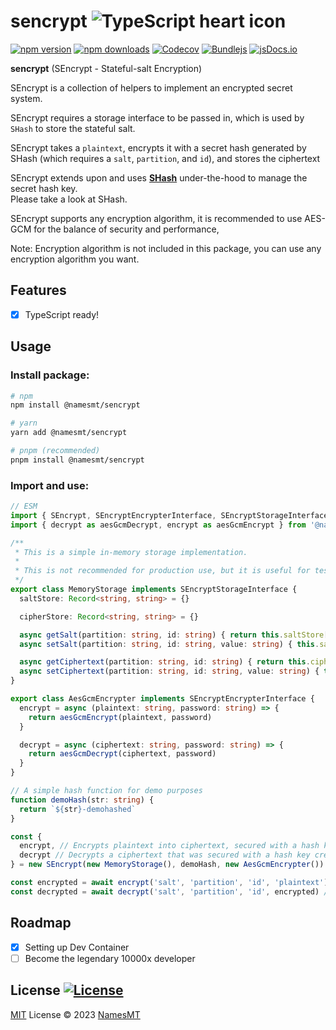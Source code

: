# sencrypt ![TypeScript heart icon](https://img.shields.io/badge/♡-%23007ACC.svg?logo=typescript&logoColor=white)

[![npm version][npm-version-src]][npm-version-href]
[![npm downloads][npm-downloads-src]][npm-downloads-href]
[![Codecov][codecov-src]][codecov-href]
[![Bundlejs][bundlejs-src]][bundlejs-href]
[![jsDocs.io][jsDocs-src]][jsDocs-href]

**sencrypt** (SEncrypt - Stateful-salt Encryption)

SEncrypt is a collection of helpers to implement an encrypted secret system.

SEncrypt requires a storage interface to be passed in, which is used by `SHash` to store the stateful salt.

SEncrypt takes a `plaintext`, encrypts it with a secret hash generated by SHash (which requires a `salt`, `partition`, and `id`), and stores the ciphertext

SEncrypt extends upon and uses [**SHash**](https://github.com/NamesMT/shash) under-the-hood to manage the secret hash key.  
Please take a look at SHash.

SEncrypt supports any encryption algorithm, it is recommended to use AES-GCM for the balance of security and performance,

Note: Encryption algorithm is not included in this package, you can use any encryption algorithm you want.

## Features
- [x] TypeScript ready!

## Usage
### Install package:
```sh
# npm
npm install @namesmt/sencrypt

# yarn
yarn add @namesmt/sencrypt

# pnpm (recommended)
pnpm install @namesmt/sencrypt
```

### Import and use:
```ts
// ESM
import { SEncrypt, SEncryptEncrypterInterface, SEncryptStorageInterface } from '@namesmt/sencrypt'
import { decrypt as aesGcmDecrypt, encrypt as aesGcmEncrypt } from '@namesmt/aes-gcm'

/**
 * This is a simple in-memory storage implementation.
 * 
 * This is not recommended for production use, but it is useful for testing.
 */
export class MemoryStorage implements SEncryptStorageInterface {
  saltStore: Record<string, string> = {}

  cipherStore: Record<string, string> = {}

  async getSalt(partition: string, id: string) { return this.saltStore[`${partition}#${id}`] }
  async setSalt(partition: string, id: string, value: string) { this.saltStore[`${partition}#${id}`] = value }

  async getCiphertext(partition: string, id: string) { return this.cipherStore[`${partition}#${id}`] }
  async setCiphertext(partition: string, id: string, value: string) { this.cipherStore[`${partition}#${id}`] = value }
}

export class AesGcmEncrypter implements SEncryptEncrypterInterface {
  encrypt = async (plaintext: string, password: string) => {
    return aesGcmEncrypt(plaintext, password)
  }

  decrypt = async (ciphertext: string, password: string) => {
    return aesGcmDecrypt(ciphertext, password)
  }
}

// A simple hash function for demo purposes
function demoHash(str: string) {
  return `${str}-demohashed`
}

const {
  encrypt, // Encrypts plaintext into ciphertext, secured with a hash key created from the given salt, partition and id.
  decrypt // Decrypts a ciphertext that was secured with a hash key created from the given salt, partition and id, back into plaintext.
} = new SEncrypt(new MemoryStorage(), demoHash, new AesGcmEncrypter()) // You could pass in any hashing and encryption algorithm.

const encrypted = await encrypt('salt', 'partition', 'id', 'plaintext') // encrypted string of 'plaintext'
const decrypted = await decrypt('salt', 'partition', 'id', encrypted) // returns 'plaintext'
```

## Roadmap

- [x] Setting up Dev Container
- [ ] Become the legendary 10000x developer

## License [![License][license-src]][license-href]
[MIT](./LICENSE) License © 2023 [NamesMT](https://github.com/NamesMT)

<!-- Badges -->

[npm-version-src]: https://img.shields.io/npm/v/@namesmt/sencrypt?labelColor=18181B&color=F0DB4F
[npm-version-href]: https://npmjs.com/package/@namesmt/sencrypt
[npm-downloads-src]: https://img.shields.io/npm/dm/@namesmt/sencrypt?labelColor=18181B&color=F0DB4F
[npm-downloads-href]: https://npmjs.com/package/@namesmt/sencrypt
[codecov-src]: https://img.shields.io/codecov/c/gh/namesmt/sencrypt/main?labelColor=18181B&color=F0DB4F
[codecov-href]: https://codecov.io/gh/namesmt/sencrypt
[license-src]: https://img.shields.io/github/license/namesmt/sencrypt.svg?labelColor=18181B&color=F0DB4F
[license-href]: https://github.com/namesmt/sencrypt/blob/main/LICENSE
[bundlejs-src]: https://img.shields.io/bundlejs/size/@namesmt/sencrypt?labelColor=18181B&color=F0DB4F
[bundlejs-href]: https://bundlejs.com/?q=@namesmt/sencrypt
[jsDocs-src]: https://img.shields.io/badge/Check_out-jsDocs.io---?labelColor=18181B&color=F0DB4F
[jsDocs-href]: https://www.jsdocs.io/package/@namesmt/sencrypt
